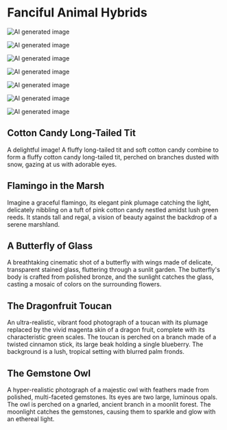 # Fanciful Animal Hybrids

![AI generated image](/static/images/ai-generated-images/glass%20peacock/img_1.JPG)

![AI generated image](/static/images/ai-generated-images/glass%20peacock/img_2.JPG)

![AI generated image](/static/images/ai-generated-images/glass%20peacock/img_3.JPG)

![AI generated image](/static/images/ai-generated-images/glass%20peacock/img_4.JPG)

![AI generated image](/static/images/ai-generated-images/glass%20peacock/img_5.JPG)

![AI generated image](/static/images/ai-generated-images/glass%20peacock/img_6.JPG)

![AI generated image](/static/images/ai-generated-images/glass%20peacock/img_7.JPG)

## Cotton Candy Long-Tailed Tit
A delightful image! A fluffy long-tailed tit and soft cotton candy combine to form a fluffy cotton candy long-tailed tit, perched on branches dusted with snow, gazing at us with adorable eyes.

## Flamingo in the Marsh
Imagine a graceful flamingo, its elegant pink plumage catching the light, delicately nibbling on a tuft of pink cotton candy nestled amidst lush green reeds. It stands tall and regal, a vision of beauty against the backdrop of a serene marshland.

## A Butterfly of Glass
A breathtaking cinematic shot of a butterfly with wings made of delicate, transparent stained glass, fluttering through a sunlit garden. The butterfly's body is crafted from polished bronze, and the sunlight catches the glass, casting a mosaic of colors on the surrounding flowers.

## The Dragonfruit Toucan
An ultra-realistic, vibrant food photograph of a toucan with its plumage replaced by the vivid magenta skin of a dragon fruit, complete with its characteristic green scales. The toucan is perched on a branch made of a twisted cinnamon stick, its large beak holding a single blueberry. The background is a lush, tropical setting with blurred palm fronds.

## The Gemstone Owl
A hyper-realistic photograph of a majestic owl with feathers made from polished, multi-faceted gemstones. Its eyes are two large, luminous opals. The owl is perched on a gnarled, ancient branch in a moonlit forest. The moonlight catches the gemstones, causing them to sparkle and glow with an ethereal light.